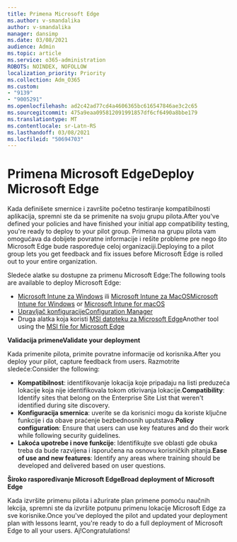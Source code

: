 ```yaml
---
title: Primena Microsoft Edge
ms.author: v-smandalika
author: v-smandalika
manager: dansimp
ms.date: 03/08/2021
audience: Admin
ms.topic: article
ms.service: o365-administration
ROBOTS: NOINDEX, NOFOLLOW
localization_priority: Priority
ms.collection: Adm_O365
ms.custom:
- "9139"
- "9005291"
ms.openlocfilehash: ad2c42ad77cd4a4606365bc616547846ae3c2c65
ms.sourcegitcommit: 475a9eaa095812091991857df6cf6490a8bbe179
ms.translationtype: MT
ms.contentlocale: sr-Latn-RS
ms.lasthandoff: 03/08/2021
ms.locfileid: "50694703"
---
```

# <a name="deploy-microsoft-edge"></a><span data-ttu-id="61e44-102">Primena Microsoft Edge</span><span class="sxs-lookup"><span data-stu-id="61e44-102">Deploy Microsoft Edge</span></span>

<span data-ttu-id="61e44-103">Kada definišete smernice i završite početno testiranje kompatibilnosti aplikacija, spremni ste da se primenite na svoju grupu pilota.</span><span class="sxs-lookup"><span data-stu-id="61e44-103">After you've defined your policies and have finished your initial app compatibility testing, you're ready to deploy to your pilot group.</span></span> <span data-ttu-id="61e44-104">Primena na grupu pilota vam omogućava da dobijete povratne informacije i rešite probleme pre nego što Microsoft Edge bude raspoređuje celoj organizaciji.</span><span class="sxs-lookup"><span data-stu-id="61e44-104">Deploying to a pilot group lets you get feedback and fix issues before Microsoft Edge is rolled out to your entire organization.</span></span>

<span data-ttu-id="61e44-105">Sledeće alatke su dostupne za primenu Microsoft Edge:</span><span class="sxs-lookup"><span data-stu-id="61e44-105">The following tools are available to deploy Microsoft Edge:</span></span>

- <span data-ttu-id="61e44-106">[Microsoft Intune za Windows](https://docs.microsoft.com/mem/intune/apps/apps-windows-edge) ili [Microsoft Intune za MacOS](https://docs.microsoft.com/mem/intune/apps/apps-edge-macos)</span><span class="sxs-lookup"><span data-stu-id="61e44-106">[Microsoft Intune for Windows](https://docs.microsoft.com/mem/intune/apps/apps-windows-edge) or [Microsoft Intune for macOS](https://docs.microsoft.com/mem/intune/apps/apps-edge-macos)</span></span>
- [<span data-ttu-id="61e44-107">Upravljač konfiguracije</span><span class="sxs-lookup"><span data-stu-id="61e44-107">Configuration Manager</span></span>](https://docs.microsoft.com/DeployEdge/deploy-edge-with-configuration-manager)
- <span data-ttu-id="61e44-108">Druga alatka koja koristi [MSI datoteku za Microsoft Edge](https://www.microsoft.com/edge/business/download)</span><span class="sxs-lookup"><span data-stu-id="61e44-108">Another tool using the [MSI file for Microsoft Edge](https://www.microsoft.com/edge/business/download)</span></span>

<span data-ttu-id="61e44-109">**Validacija primene**</span><span class="sxs-lookup"><span data-stu-id="61e44-109">**Validate your deployment**</span></span>

<span data-ttu-id="61e44-110">Kada primenite pilota, primite povratne informacije od korisnika.</span><span class="sxs-lookup"><span data-stu-id="61e44-110">After you deploy your pilot, capture feedback from users.</span></span> <span data-ttu-id="61e44-111">Razmotrite sledeće:</span><span class="sxs-lookup"><span data-stu-id="61e44-111">Consider the following:</span></span>
- <span data-ttu-id="61e44-112">**Kompatibilnost**: identifikovanje lokacija koje pripadaju na listi preduzeća lokacije koja nije identifikovala tokom otkrivanja lokacije.</span><span class="sxs-lookup"><span data-stu-id="61e44-112">**Compatibility**: Identify sites that belong on the Enterprise Site List that weren't identified during site discovery.</span></span>
- <span data-ttu-id="61e44-113">**Konfiguracija smernica**: uverite se da korisnici mogu da koriste ključne funkcije i da obave praćenje bezbednosnih uputstava.</span><span class="sxs-lookup"><span data-stu-id="61e44-113">**Policy configuration**: Ensure that users can use key features and do their work while following security guidelines.</span></span>
- <span data-ttu-id="61e44-114">**Lakoća upotrebe i nove funkcije**: Identifikujte sve oblasti gde obuka treba da bude razvijena i isporučena na osnovu korisničkih pitanja.</span><span class="sxs-lookup"><span data-stu-id="61e44-114">**Ease of use and new features**: Identify any areas where training should be developed and delivered based on user questions.</span></span>

<span data-ttu-id="61e44-115">**Široko raspoređivanje Microsoft Edge**</span><span class="sxs-lookup"><span data-stu-id="61e44-115">**Broad deployment of Microsoft Edge**</span></span>

<span data-ttu-id="61e44-116">Kada izvršite primenu pilota i ažurirate plan primene pomoću naučnih lekcija, spremni ste da izvršite potpunu primenu lokacije Microsoft Edge za sve korisnike.</span><span class="sxs-lookup"><span data-stu-id="61e44-116">Once you've deployed the pilot and updated your deployment plan with lessons learnt, you're ready to do a full deployment of Microsoft Edge to all your users.</span></span> <span data-ttu-id="61e44-117">Aj!</span><span class="sxs-lookup"><span data-stu-id="61e44-117">Congratulations!</span></span>


